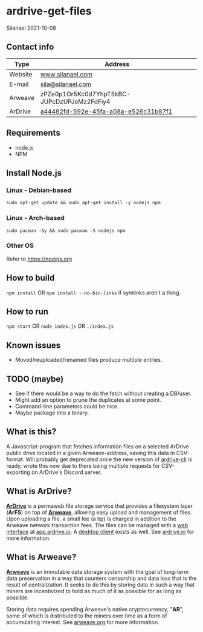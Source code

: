 # ardrive-get-files
Silanael 2021-10-08



## Contact info
Type    | Address
--------|--------------------------------------------
Website | www.silanael.com
E-mail  | sila@silanael.com
Arweave | zPZe0p1Or5Kc0d7YhpT5kBC-JUPcDzUPJeMz2FdFiy4
ArDrive | [a44482fd-592e-45fa-a08a-e526c31b87f1](https://app.ardrive.io/#/drives/a44482fd-592e-45fa-a08a-e526c31b87f1?name=Silanael)


## Requirements
- node.js
- NPM

## Install Node.js

### Linux - Debian-based
`sudo apt-get update && sudo apt-get install -y nodejs npm`

### Linux - Arch-based
`sudo pacman -Sy && sudo pacman -S nodejs npm`

### Other OS ###
Refer to https://nodejs.org


## How to build
`npm install` OR `npm install --no-bin-links` if symlinks aren't a thing.



## How to run
`npm start` OR `node index.js` OR `./index.js`


## Known issues
- Moved/reuploaded/renamed files produce multiple entries.
  

## TODO (maybe)
- See if there would be a way to do the fetch without creating a DB/user.
- Might add an option to prune the duplicates at some point.
- Command-line parameters could be nice.
- Maybe package into a binary.


## What is this?
A Javascript-program that fetches information files on a selected ArDrive public drive
located in a given Arweave-address, saving this data in CSV-format.
Will probably get deprecated once the new version of [ardrive-cli](https://github.com/ardriveapp/ardrive-cli) is ready,
wrote this now due to there being multiple requests for CSV-exporting on ArDrive's Discord server.



## What is ArDrive?
[**ArDrive**](https://ardrive.io) is a permaweb file storage service that provides a filesystem layer (**ArFS**) on top of [**Arweave**](https://arweave.org),
allowing easy upload and management of files. Upon uploading a file, a small fee (a tip) is charged
in addition to the Arweave network transaction fees. The files can be managed with
a [web interface](https://github.com/ardriveapp/ardrive-web) at [app.ardrive.io](https://app.ardrive.io).
A [desktop client](https://github.com/ardriveapp/ardrive-desktop) exists as well.
See [ardrive.io](https://www.ardrive.io) for more information.



## What is Arweave?
[**Arweave**](https://arweave.org) is an immutable data storage system with the goal of long-term data preservation
in a way that counters censorship and data loss that is the result of centralization.
It seeks to do this by storing data in such a way that miners are incentivized 
to hold as much of it as possible for as long as possible.

Storing data requires spending Arweave's native cryptocurrency, "**AR**", some of which is distributed to the miners
over time as a form of accumulating interest. See [arweave.org](https://www.arweave.org) for more information.
